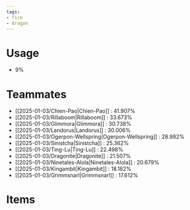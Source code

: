 ```yaml
---
tags:
- fire
- dragon
---
```

# Usage
- 9%
# Teammates
- [[2025-01-03/Chien-Pao|Chien-Pao]] : 41.907%
- [[2025-01-03/Rillaboom|Rillaboom]] : 33.673%
- [[2025-01-03/Glimmora|Glimmora]] : 30.738%
- [[2025-01-03/Landorus|Landorus]] : 30.006%
- [[2025-01-03/Ogerpon-Wellspring|Ogerpon-Wellspring]] : 28.982%
- [[2025-01-03/Sinistcha|Sinistcha]] : 25.362%
- [[2025-01-03/Ting-Lu|Ting-Lu]] : 22.498%
- [[2025-01-03/Dragonite|Dragonite]] : 21.507%
- [[2025-01-03/Ninetales-Alola|Ninetales-Alola]] : 20.679%
- [[2025-01-03/Kingambit|Kingambit]] : 18.182%
- [[2025-01-03/Grimmsnarl|Grimmsnarl]] : 17.612%
# Items